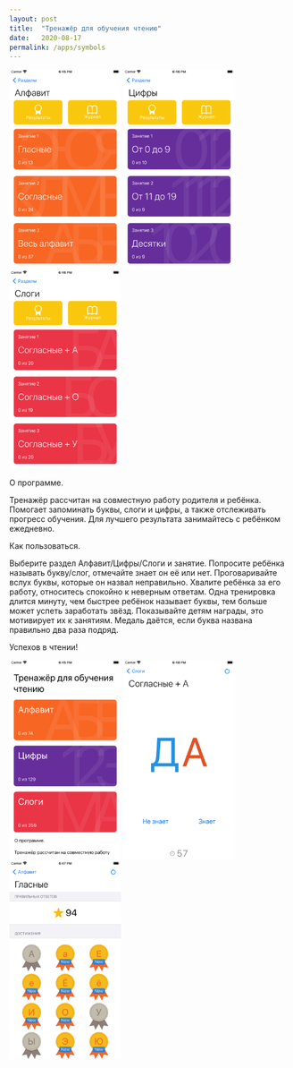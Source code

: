 ```yaml
---
layout: post
title:  "Тренажёр для обучения чтению"
date:   2020-08-17
permalink: /apps/symbols
---
```

<img src="/assets/images/symbols/2.png" width="200"/>
<img src="/assets/images/symbols/3.png" width="200"/>
<img src="/assets/images/symbols/4.png" width="200"/>

О программе.

Тренажёр рассчитан на совместную работу родителя и ребёнка. Помогает запоминать буквы, слоги и цифры, а также отслеживать прогресс обучения.
Для лучшего результата занимайтесь с ребёнком ежедневно.

Как пользоваться.

Выберите раздел Алфавит/Цифры/Слоги и занятие.
Попросите ребёнка называть букву/слог, отмечайте знает он её или нет.
Проговаривайте вслух буквы, которые он назвал неправильно.
Хвалите ребёнка за его работу, относитесь спокойно к неверным ответам.
Одна тренировка длится минуту, чем быстрее ребёнок называет буквы, тем больше может успеть заработать звёзд. Показывайте детям награды, это мотивирует их к занятиям.
Медаль даётся, если буква названа правильно два раза подряд.

Успехов в чтении!

<img src="/assets/images/symbols/1.png" width="200"/>
<img src="/assets/images/symbols/8.png" width="200"/>
<img src="/assets/images/symbols/6.png" width="200"/>
